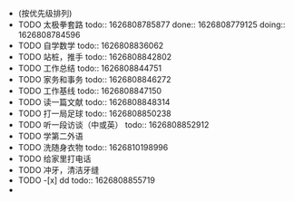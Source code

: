 - (按优先级排列)
- TODO 太极拳套路
  todo:: 1626808785877
  done:: 1626808779125
  doing:: 1626808784596
- TODO 自学数学
  todo:: 1626808836062
- TODO 站桩，推手
  todo:: 1626808842802
- TODO 工作总结
  todo:: 1626808844751
- TODO 家务和事务
  todo:: 1626808846272
- TODO 工作基线
  todo:: 1626808847150
- TODO 读一篇文献
  todo:: 1626808848314
- TODO 打一局足球
  todo:: 1626808850238
- TODO 听一段访谈（中或英）
  todo:: 1626808852912
- TODO 学第二外语
- TODO 洗随身衣物
  todo:: 1626810198996
- TODO 给家里打电话
- TODO 冲牙，清洁牙缝
- TODO -[x] dd
  todo:: 1626808855719
-